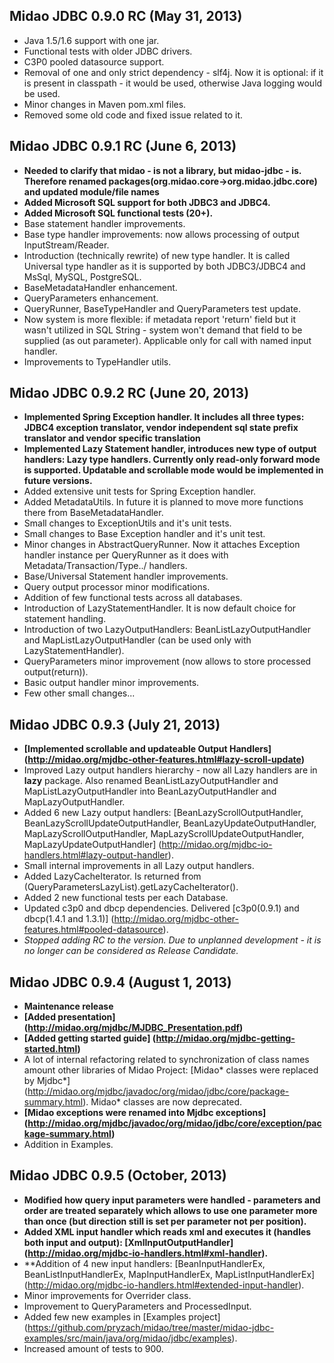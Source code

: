 ## Midao JDBC 0.9.0 RC (May 31, 2013)
 - Java 1.5/1.6 support with one jar.
 - Functional tests with older JDBC drivers.
 - C3P0 pooled datasource support.
 - Removal of one and only strict dependency - slf4j. Now it is optional: if it is present in classpath - it would be used, otherwise Java logging would be used.
 - Minor changes in Maven pom.xml files.
 - Removed some old code and fixed issue related to it.
 
## Midao JDBC 0.9.1 RC (June 6, 2013)
 - **Needed to clarify that midao - is not a library, but midao-jdbc - is. Therefore renamed packages(org.midao.core->org.midao.jdbc.core) and updated module/file names**
 - **Added Microsoft SQL support for both JDBC3 and JDBC4.**
 - **Added Microsoft SQL functional tests (20+).**
 - Base statement handler improvements.
 - Base type handler improvements: now allows processing of output InputStream/Reader.
 - Introduction (technically rewrite) of new type handler. It is called Universal type handler as it is supported by both JDBC3/JDBC4 and MsSql, MySQL, PostgreSQL.
 - BaseMetadataHandler enhancement.
 - QueryParameters enhancement.
 - QueryRunner, BaseTypeHandler and QueryParameters test update.
 - Now system is more flexible: if metadata report 'return' field but it wasn't utilized in SQL String - system won't demand that field to be supplied (as out parameter). Applicable only for call with named input handler.
 - Improvements to TypeHandler utils.
 
## Midao JDBC 0.9.2 RC (June 20, 2013)
 - **Implemented Spring Exception handler. It includes all three types: JDBC4 exception translator, vendor independent sql state prefix translator and vendor specific translation**
 - **Implemented Lazy Statement handler, introduces new type of output handlers: Lazy type handlers. Currently only read-only forward mode is supported. Updatable and scrollable mode would be implemented in future versions.**
 - Added extensive unit tests for Spring Exception handler.
 - Added MetadataUtils. In future it is planned to move more functions there from BaseMetadataHandler.
 - Small changes to ExceptionUtils and it's unit tests.
 - Small changes to Base Exception handler and it's unit test.
 - Minor changes in AbstractQueryRunner. Now it attaches Exception handler instance per QueryRunner as it does with Metadata/Transaction/Type../ handlers.
 - Base/Universal Statement handler improvements.
 - Query output processor minor modifications.
 - Addition of few functional tests across all databases.
 - Introduction of LazyStatementHandler. It is now default choice for statement handling.
 - Introduction of two LazyOutputHandlers: BeanListLazyOutputHandler and MapListLazyOutputHandler (can be used only with LazyStatementHandler).
 - QueryParameters minor improvement (now allows to store processed output(return)).
 - Basic output handler minor improvements.
 - Few other small changes...
 
## Midao JDBC 0.9.3 (July 21, 2013)
 - **[Implemented scrollable and updateable Output Handlers] (http://midao.org/mjdbc-other-features.html#lazy-scroll-update)**
 - Improved Lazy output handlers hierarchy - now all Lazy handlers are in **lazy** package. Also renamed BeanListLazyOutputHandler and MapListLazyOutputHandler into BeanLazyOutputHandler and MapLazyOutputHandler.
 - Added 6 new Lazy output handlers: [BeanLazyScrollOutputHandler, BeanLazyScrollUpdateOutputHandler, BeanLazyUpdateOutputHandler, MapLazyScrollOutputHandler, MapLazyScrollUpdateOutputHandler, MapLazyUpdateOutputHandler] (http://midao.org/mjdbc-io-handlers.html#lazy-output-handler).
 - Small internal improvements in all Lazy output handlers.
 - Added LazyCacheIterator. Is returned from (QueryParametersLazyList).getLazyCacheIterator().
 - Added 2 new functional tests per each Database.
 - Updated c3p0 and dbcp dependencies. Delivered [c3p0(0.9.1) and dbcp(1.4.1 and 1.3.1)] (http://midao.org/mjdbc-other-features.html#pooled-datasource).
 - _Stopped adding RC to the version. Due to unplanned development - it is no longer can be considered as Release Candidate._
 
## Midao JDBC 0.9.4 (August 1, 2013)
 - **Maintenance release**
 - **[Added presentation] (http://midao.org/mjdbc/MJDBC_Presentation.pdf)**
 - **[Added getting started guide] (http://midao.org/mjdbc-getting-started.html)**
 - A lot of internal refactoring related to synchronization of class names amount other libraries of Midao Project: [Midao* classes were replaced by Mjdbc*] (http://midao.org/mjdbc/javadoc/org/midao/jdbc/core/package-summary.html). Midao* classes are now deprecated.
 - **[Midao exceptions were renamed into Mjdbc exceptions] (http://midao.org/mjdbc/javadoc/org/midao/jdbc/core/exception/package-summary.html)**
 - Addition in Examples.
 
## Midao JDBC 0.9.5 (October, 2013)
 - **Modified how query input parameters were handled - parameters and order are treated separately which allows to use one parameter more than once (but direction still is set per parameter not per position).**
 - **Added XML input handler which reads xml and executes it (handles both input and output): [XmlInputOutputHandler] (http://midao.org/mjdbc-io-handlers.html#xml-handler).**
 - **Addition of 4 new input handlers: [BeanInputHandlerEx, BeanListInputHandlerEx, MapInputHandlerEx, MapListInputHandlerEx] (http://midao.org/mjdbc-io-handlers.html#extended-input-handler).
 - Minor improvements for Overrider class.
 - Improvement to QueryParameters and ProcessedInput.
 - Added few new examples in [Examples project] (https://github.com/pryzach/midao/tree/master/midao-jdbc-examples/src/main/java/org/midao/jdbc/examples).
 - Increased amount of tests to 900.